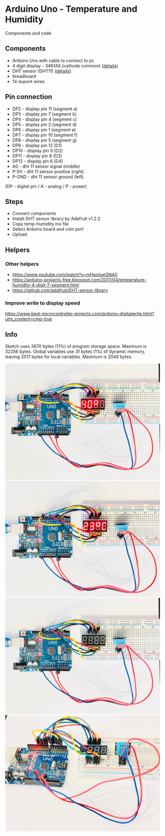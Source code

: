 # Arduino Uno - Temperature and Humidity
Components and code

## Components
- Arduino Uno with cable to connect to pc
- 4 digit display - 3461AS (cathode common) [(details)](../components/display-3461AS)
- DHT sensor (DHT11)  [(details)](../components/temp-humidity-sensor-dht11)
- breadboard
- 14 dupont wires

## Pin connection
- DP2 - display pin 11 (segment a)
- DP3 - display pin 7 (segment b)
- DP4 - display pin 4 (segment c)
- DP5 - display pin 2 (segment d)
- DP6 - display pin 1 (segment e)
- DP7 - display pin 10 (segment f)
- DP8 - display pin 5 (segment g)
- DP9 - display pin 12 (D1)
- DP10 - display pin 9 (D2)
- DP11 - display pin 8 (D3)
- DP12 - display pin 6 (D4)
- A0 - dht 11 sensor signal (middle)
- P-5V - dht 11 sensor positive (right)
- P-GND - dht 11 sensor ground (left)

(DP - digital pin / A - analog / P - power)

## Steps
- Connect components
- Install DHT sensor library by Adafruit v1.2.2
- Copy temp-humidity.ino file
- Select Arduino board and com port
- Upload


## Helpers

### Other helpers
- https://www.youtube.com/watch?v=mHpojswQNA0
- https://arduino-projects-free.blogspot.com/2017/04/temperature-humidity-4-digit-7-segment.html
- https://github.com/adafruit/DHT-sensor-library

### Improve write to display speed
https://www.best-microcontroller-projects.com/arduino-digitalwrite.html?utm_content=cmp-true

## Info
Sketch uses 3670 bytes (11%) of program storage space. Maximum is 32256 bytes.
Global variables use 31 bytes (1%) of dynamic memory, leaving 2017 bytes for local variables. Maximum is 2048 bytes.

![Arduino showing humidity](board-humidity.jpg)
![Arduino showing temperature](board-temperature.jpg)
![Arduino connections for temperature and humidity](board-wire-up.jpg)
![Arduino connections for temperature and humidity](board-wire-side.jpg)
